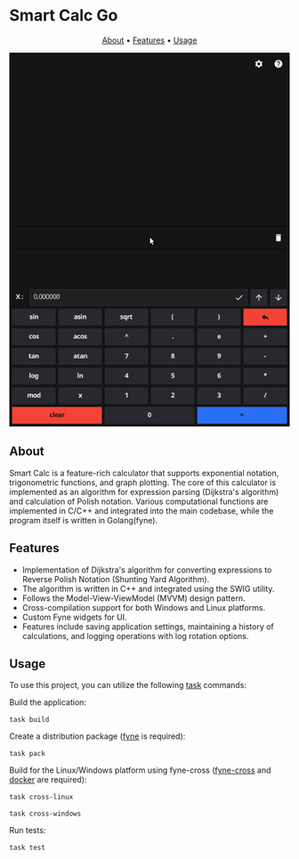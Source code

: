 # Smart Calc Go

<!-- markdownlint-disable -->
<div align="center">
  <p align="center">
    <a href="#about">About</a> •
    <a href="#features">Features</a> •
    <a href="#usage">Usage</a>
  </p>
  <img src="demo.gif" alt="Smart Calc Animation" />
</div>
<!-- markdownlint-enable -->

## About

Smart Calc is a feature-rich calculator that supports exponential notation, trigonometric functions, and graph plotting. The core of this calculator is implemented as an algorithm for expression parsing (Dijkstra's algorithm) and calculation of Polish notation. Various computational functions are implemented in C/C++ and integrated into the main codebase, while the program itself is written in Golang(fyne).

## Features

- Implementation of Dijkstra's algorithm for converting expressions to Reverse Polish Notation (Shunting Yard Algorithm).
- The algorithm is written in C++ and integrated using the SWIG utility.
- Follows the Model-View-ViewModel (MVVM) design pattern.
- Cross-compilation support for both Windows and Linux platforms.
- Custom Fyne widgets for UI.
- Features include saving application settings, maintaining a history of calculations, and logging operations with log rotation options.

## Usage

To use this project, you can utilize the following [task](https://taskfile.dev/installation/) commands:

 Build the application:

```shell
task build
```

Create a distribution package ([fyne](https://developer.fyne.io/started/) is required):

```shell
task pack
```

Build for the Linux/Windows platform using fyne-cross ([fyne-cross](https://github.com/fyne-io/fyne-cross/) and [docker](https://docs.docker.com/engine/install/) are required):

```shell
task cross-linux
```

```shell
task cross-windows
```

Run tests:

```shell
task test
```
